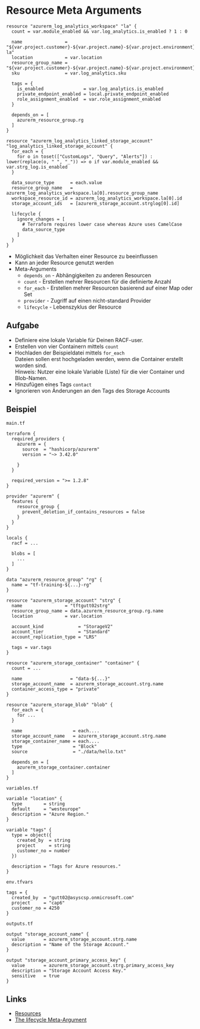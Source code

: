 # Resource Meta Arguments

```hcl
resource "azurerm_log_analytics_workspace" "la" {
  count = var.module_enabled && var.log_analytics.is_enabled ? 1 : 0

  name                = "${var.project.customer}-${var.project.name}-${var.project.environment}-la"
  location            = var.location
  resource_group_name = "${var.project.customer}-${var.project.name}-${var.project.environment}-${var.resource_groups.rg_log.name}"
  sku                 = var.log_analytics.sku

  tags = {
    is_enabled               = var.log_analytics.is_enabled
    private_endpoint_enabled = local.private_endpoint_enabled
    role_assignment_enabled  = var.role_assignment_enabled
  }

  depends_on = [
    azurerm_resource_group.rg
  ]
}
```

```hcl
resource "azurerm_log_analytics_linked_storage_account" "log_analytics_linked_storage_account" {
  for_each = {
    for o in toset(["CustomLogs", "Query", "Alerts"]) : lower(replace(o, " ", "_")) => o if var.module_enabled && var.strg_log.is_enabled
  }

  data_source_type      = each.value
  resource_group_name   = azurerm_log_analytics_workspace.la[0].resource_group_name
  workspace_resource_id = azurerm_log_analytics_workspace.la[0].id
  storage_account_ids   = [azurerm_storage_account.strglog[0].id]

  lifecycle {
    ignore_changes = [
      # Terraform requires lower case whereas Azure uses CamelCase
      data_source_type
    ]
  }
}
```

* Möglichkeit das Verhalten einer Resource zu beeinflussen
* Kann an jeder Resource genutzt werden
* Meta-Arguments
  * `depends_on` - Abhängigkeiten zu anderen Resourcen
  * `count` - Erstellen mehrer Resourcen für die definierte Anzahl
  * `for_each` - Erstellen mehrer Resourcen basierend auf einer Map oder Set
  * `provider` - Zugriff auf einen nicht-standard Provider
  * `lifecycle` - Lebenszyklus der Resource

## Aufgabe

* Definiere eine lokale Variable für Deinen RACF-user.
* Erstellen von vier Containern mittels `count`
* Hochladen der Beispieldatei mittels `for_each`<br/>
  Dateien sollen erst hochgeladen werden, wenn die Container erstellt worden sind.<br/>
  Hinweis: Nutzer eine lokale Variable (Liste) für die vier Container und Blob-Namen.
* Hinzufügen eines Tags `contact`
* Ignorieren von Änderungen an den Tags des Storage Accounts

## Beispiel

`main.tf`
```hcl
terraform {
  required_providers {
    azurerm = {
      source  = "hashicorp/azurerm"
      version = "~> 3.42.0"

    }
  }

  required_version = ">= 1.2.8"
}

provider "azurerm" {
  features {
    resource_group {
      prevent_deletion_if_contains_resources = false
    }
  }
}

locals {
  racf = ...

  blobs = [
    ...
  ]
}

data "azurerm_resource_group" "rg" {
  name = "tf-training-${...}-rg"
}

resource "azurerm_storage_account" "strg" {
  name                = "tftgutt02strg"
  resource_group_name = data.azurerm_resource_group.rg.name
  location            = var.location

  account_kind             = "StorageV2"
  account_tier             = "Standard"
  account_replication_type = "LRS"

  tags = var.tags
}

resource "azurerm_storage_container" "container" {
  count = ...

  name                  = "data-${...}"
  storage_account_name  = azurerm_storage_account.strg.name
  container_access_type = "private"
}

resource "azurerm_storage_blob" "blob" {
  for_each = {
    for ...
  }

  name                   = each....
  storage_account_name   = azurerm_storage_account.strg.name
  storage_container_name = each....
  type                   = "Block"
  source                 = "./data/hello.txt"

  depends_on = [
    azurerm_storage_container.container
  ]
}
```

`variables.tf`
```hcl
variable "location" {
  type        = string
  default     = "westeurope"
  description = "Azure Region."
}

variable "tags" {
  type = object({
    created_by  = string
    project     = string
    customer_no = number
  })

  description = "Tags for Azure resources."
}
```

`env.tfvars`
```hcl
tags = {
  created_by  = "gutt02@asyscsp.onmicrosoft.com"
  project     = "cap6"
  customer_no = 4250
}
```

`outputs.tf`
```hcl
output "storage_account_name" {
  value       = azurerm_storage_account.strg.name
  description = "Name of the Storage Account."
}

output "storage_account_primary_access_key" {
  value       = azurerm_storage_account.strg.primary_access_key
  description = "Storage Account Access Key."
  sensitive   = true
}
```

## Links

* [Resources](https://www.terraform.io/docs/language/resources/index.html)
* [The lifecycle Meta-Argument](https://www.terraform.io/docs/language/meta-arguments/lifecycle.html)
